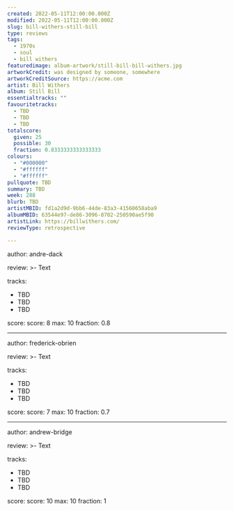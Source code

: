 ```yaml
---
created: 2022-05-11T12:00:00.000Z
modified: 2022-05-11T12:00:00.000Z
slug: bill-withers-still-bill
type: reviews                                                
tags:                                                        
  - 1970s                                                    
  - soul
  - bill withers
featuredimage: album-artwork/still-bill-bill-withers.jpg
artworkCredit: was designed by someone, somewhere
artworkCreditSource: https://acme.com
artist: Bill Withers
album: Still Bill
essentialtracks: ""
favouritetracks:                                            
  - TBD
  - TBD
  - TBD
totalscore:                                                  
  given: 25                                           
  possible: 30
  fraction: 0.8333333333333333
colours:
  - "#000000"
  - "#ffffff"
  - "#ffffff"
pullquote: TBD
summary: TBD
week: 288
blurb: TBD                                     
artistMBID: fd1a2d9d-9bb6-44de-83a3-41560658aba9
albumMBID: 63544e97-de86-3096-8702-250590ae5f90
artistLink: https://billwithers.com/
reviewType: retrospective

---
```


author: andre-dack

review: >-
 Text


tracks:
  - TBD
  - TBD
  - TBD

score:
  score: 8
  max: 10
  fraction: 0.8

---

author: frederick-obrien

review: >-
 Text


tracks:
  - TBD
  - TBD
  - TBD

score:
  score: 7
  max: 10
  fraction: 0.7

---

author: andrew-bridge

review: >-
 Text

tracks:
  - TBD
  - TBD
  - TBD

score:
  score: 10
  max: 10
  fraction: 1
  